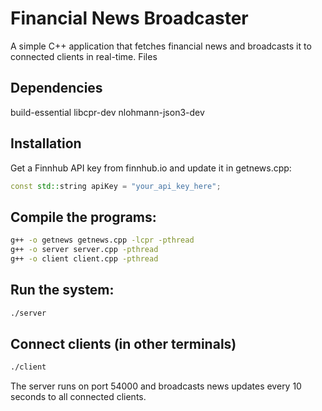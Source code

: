 # Financial News Broadcaster
A simple C++ application that fetches financial news and broadcasts it to connected clients in real-time.
Files

## Dependencies
build-essential
libcpr-dev
nlohmann-json3-dev

## Installation
Get a Finnhub API key from finnhub.io and update it in getnews.cpp:
```cpp
const std::string apiKey = "your_api_key_here";
```

## Compile the programs:
```bash
g++ -o getnews getnews.cpp -lcpr -pthread
g++ -o server server.cpp -pthread
g++ -o client client.cpp -pthread
```

## Run the system:
```bash
./server
```

## Connect clients (in other terminals)
```bash
./client
```

The server runs on port 54000 and broadcasts news updates every 10 seconds to all connected clients.
